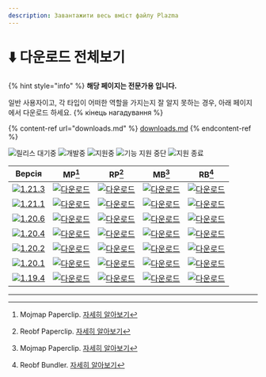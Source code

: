 ```yaml
---
description: Завантажити весь вміст файлу Plazma
---
```


# ⬇️ 다운로드 전체보기

{% hint style="info" %}
**해당 페이지는 전문가용 입니다.**

일반 사용자이고, 각 타입이 어떠한 역할을 가지는지 잘 알지 못하는 경우, 아래 페이지에서 다운로드 하세요.
{% кінець нагадування %}

{% content-ref url="downloads.md" %}
[downloads.md](downloads.md)
{% endcontent-ref %}

![릴리스 대기중](https://badge.plazmamc.org/0/%EB%A6%B4%EB%A6%AC%EC%8A%A4%20%EB%8C%80%EA%B8%B0%EC%A4%91) ![개발중](https://badge.plazmamc.org/1/%EA%B0%9C%EB%B0%9C%EC%A4%91) ![지원중](https://badge.plazmamc.org/2/%EC%A7%80%EC%9B%90%EC%A4%91) ![기능 지원 중단](https://badge.plazmamc.org/6/%EA%B8%B0%EB%8A%A5%20%EC%A7%80%EC%9B%90%20%EC%A4%91%EB%8B%A8) ![지원 종료](https://badge.plazmamc.org/4/%EC%A7%80%EC%9B%90%20%EC%A2%85%EB%A3%8C)

|                                       Версія                                      |                                                     MP[^1]                                                     |                                                     RP[^2]                                                     |                                                     MB[^3]                                                     |                                                     RB[^4]                                                     |
| :-------------------------------------------------------------------------------: | :------------------------------------------------------------------------------------------------------------: | :------------------------------------------------------------------------------------------------------------: | :------------------------------------------------------------------------------------------------------------: | :------------------------------------------------------------------------------------------------------------: |
| [![1.21.3](https://badge.plazmamc.org/1/1.21.3)](https://git.plazmamc.org/1.21.3) | [![다운로드](https://badge.plazmamc.org/1/%EB%8B%A4%EC%9A%B4%EB%A1%9C%EB%93%9C)](https://dl.plazmamc.org/1.21.3/0) | [![다운로드](https://badge.plazmamc.org/1/%EB%8B%A4%EC%9A%B4%EB%A1%9C%EB%93%9C)](https://dl.plazmamc.org/1.21.3/1) | [![다운로드](https://badge.plazmamc.org/1/%EB%8B%A4%EC%9A%B4%EB%A1%9C%EB%93%9C)](https://dl.plazmamc.org/1.21.3/2) | [![다운로드](https://badge.plazmamc.org/1/%EB%8B%A4%EC%9A%B4%EB%A1%9C%EB%93%9C)](https://dl.plazmamc.org/1.21.3/3) |
| [![1.21.1](https://badge.plazmamc.org/6/1.21.1)](https://git.plazmamc.org/1.21.1) | [![다운로드](https://badge.plazmamc.org/1/%EB%8B%A4%EC%9A%B4%EB%A1%9C%EB%93%9C)](https://dl.plazmamc.org/1.21.1/0) | [![다운로드](https://badge.plazmamc.org/1/%EB%8B%A4%EC%9A%B4%EB%A1%9C%EB%93%9C)](https://dl.plazmamc.org/1.21.1/1) | [![다운로드](https://badge.plazmamc.org/1/%EB%8B%A4%EC%9A%B4%EB%A1%9C%EB%93%9C)](https://dl.plazmamc.org/1.21.1/2) | [![다운로드](https://badge.plazmamc.org/1/%EB%8B%A4%EC%9A%B4%EB%A1%9C%EB%93%9C)](https://dl.plazmamc.org/1.21.1/3) |
| [![1.20.6](https://badge.plazmamc.org/2/1.20.6)](https://git.plazmamc.org/1.20.6) | [![다운로드](https://badge.plazmamc.org/1/%EB%8B%A4%EC%9A%B4%EB%A1%9C%EB%93%9C)](https://dl.plazmamc.org/1.20.6/0) | [![다운로드](https://badge.plazmamc.org/1/%EB%8B%A4%EC%9A%B4%EB%A1%9C%EB%93%9C)](https://dl.plazmamc.org/1.20.6/1) | [![다운로드](https://badge.plazmamc.org/1/%EB%8B%A4%EC%9A%B4%EB%A1%9C%EB%93%9C)](https://dl.plazmamc.org/1.20.6/2) | [![다운로드](https://badge.plazmamc.org/1/%EB%8B%A4%EC%9A%B4%EB%A1%9C%EB%93%9C)](https://dl.plazmamc.org/1.20.6/3) |
| [![1.20.4](https://badge.plazmamc.org/6/1.20.4)](https://git.plazmamc.org/1.20.4) | [![다운로드](https://badge.plazmamc.org/1/%EB%8B%A4%EC%9A%B4%EB%A1%9C%EB%93%9C)](https://dl.plazmamc.org/1.20.4/0) | [![다운로드](https://badge.plazmamc.org/1/%EB%8B%A4%EC%9A%B4%EB%A1%9C%EB%93%9C)](https://dl.plazmamc.org/1.20.4/1) | [![다운로드](https://badge.plazmamc.org/1/%EB%8B%A4%EC%9A%B4%EB%A1%9C%EB%93%9C)](https://dl.plazmamc.org/1.20.4/2) | [![다운로드](https://badge.plazmamc.org/1/%EB%8B%A4%EC%9A%B4%EB%A1%9C%EB%93%9C)](https://dl.plazmamc.org/1.20.4/3) |
| [![1.20.2](https://badge.plazmamc.org/4/1.20.2)](https://git.plazmamc.org/1.20.2) | [![다운로드](https://badge.plazmamc.org/1/%EB%8B%A4%EC%9A%B4%EB%A1%9C%EB%93%9C)](https://dl.plazmamc.org/1.20.2/0) | [![다운로드](https://badge.plazmamc.org/1/%EB%8B%A4%EC%9A%B4%EB%A1%9C%EB%93%9C)](https://dl.plazmamc.org/1.20.2/1) | [![다운로드](https://badge.plazmamc.org/1/%EB%8B%A4%EC%9A%B4%EB%A1%9C%EB%93%9C)](https://dl.plazmamc.org/1.20.2/2) | [![다운로드](https://badge.plazmamc.org/1/%EB%8B%A4%EC%9A%B4%EB%A1%9C%EB%93%9C)](https://dl.plazmamc.org/1.20.2/3) |
| [![1.20.1](https://badge.plazmamc.org/4/1.20.1)](https://git.plazmamc.org/1.20.1) | [![다운로드](https://badge.plazmamc.org/1/%EB%8B%A4%EC%9A%B4%EB%A1%9C%EB%93%9C)](https://dl.plazmamc.org/1.20.1/0) | [![다운로드](https://badge.plazmamc.org/1/%EB%8B%A4%EC%9A%B4%EB%A1%9C%EB%93%9C)](https://dl.plazmamc.org/1.20.1/1) | [![다운로드](https://badge.plazmamc.org/1/%EB%8B%A4%EC%9A%B4%EB%A1%9C%EB%93%9C)](https://dl.plazmamc.org/1.20.1/2) | [![다운로드](https://badge.plazmamc.org/1/%EB%8B%A4%EC%9A%B4%EB%A1%9C%EB%93%9C)](https://dl.plazmamc.org/1.20.1/3) |
| [![1.19.4](https://badge.plazmamc.org/4/1.19.4)](https://git.plazmamc.org/1.19.4) | [![다운로드](https://badge.plazmamc.org/1/%EB%8B%A4%EC%9A%B4%EB%A1%9C%EB%93%9C)](https://dl.plazmamc.org/1.19.4/0) | [![다운로드](https://badge.plazmamc.org/1/%EB%8B%A4%EC%9A%B4%EB%A1%9C%EB%93%9C)](https://dl.plazmamc.org/1.19.4/1) | [![다운로드](https://badge.plazmamc.org/1/%EB%8B%A4%EC%9A%B4%EB%A1%9C%EB%93%9C)](https://dl.plazmamc.org/1.19.4/2) | [![다운로드](https://badge.plazmamc.org/1/%EB%8B%A4%EC%9A%B4%EB%A1%9C%EB%93%9C)](https://dl.plazmamc.org/1.19.4/3) |

***

[^1]: Mojmap Paperclip. [자세히 알아보기](../administration/getting-started/#id-2)

[^2]: Reobf Paperclip. [자세히 알아보기](../administration/getting-started/#id-2)

[^3]: Mojmap Paperclip. [자세히 알아보기](../administration/getting-started/#id-2)

[^4]: Reobf Bundler. [자세히 알아보기](../administration/getting-started/#id-2)
